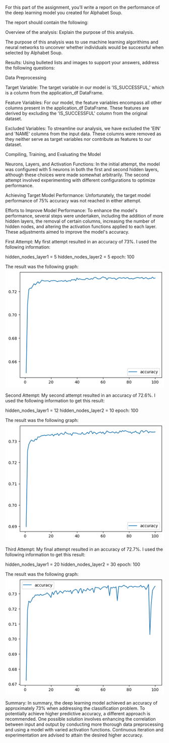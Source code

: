 For this part of the assignment, you’ll write a report on the performance of the deep learning model you created for Alphabet Soup.

The report should contain the following:

Overview of the analysis: Explain the purpose of this analysis.

The purpose of this analysis was to use machine learning algorithims and neural networks to unconver whether individuals would be successful when selected by Alphabet Soup. 

Results: Using bulleted lists and images to support your answers, address the following questions:


Data Preprocessing

Target Variable:
The target variable in our model is 'IS_SUCCESSFUL,' which is a column from the application_df DataFrame.

Feature Variables:
For our model, the feature variables encompass all other columns present in the application_df DataFrame. These features are derived by excluding the 'IS_SUCCESSFUL' column from the original dataset.

Excluded Variables:
To streamline our analysis, we have excluded the 'EIN' and 'NAME' columns from the input data. These columns were removed as they neither serve as target variables nor contribute as features to our dataset.



Compiling, Training, and Evaluating the Model

Neurons, Layers, and Activation Functions:
In the initial attempt, the model was configured with 5 neurons in both the first and second hidden layers, although these choices were made somewhat arbitrarily. The second attempt involved experimenting with different configurations to optimize performance.

Achieving Target Model Performance:
Unfortunately, the target model performance of 75% accuracy was not reached in either attempt.

Efforts to Improve Model Performance:
To enhance the model's performance, several steps were undertaken, including the addition of more hidden layers, the removal of certain columns, increasing the number of hidden nodes, and altering the activation functions applied to each layer. These adjustments aimed to improve the model's accuracy.


First Attempt:
My first attempt resulted in an accuracy of 73%. I used the following information:

hidden_nodes_layer1 = 5
hidden_nodes_layer2 = 5
epoch: 100

The result was the following graph:
![Alt text](image-4.png)

Second Attempt:
My second attempt resulted in an accuracy of 72.6%. I used the following information to get this result:

hidden_nodes_layer1 = 12
hidden_nodes_layer2 = 10
epoch: 100

The result was the following graph:
![Alt text](image-5.png)


Third Attempt:
My final attempt resulted in an accuracy of 72.7%. I used the following information to get this result:

hidden_nodes_layer1 = 20
hidden_nodes_layer2 = 30
epoch: 100

The result was the following graph:
![Alt text](image-6.png)


Summary:
In summary, the deep learning model achieved an accuracy of approximately 73% when addressing the classification problem. To potentially achieve higher predictive accuracy, a different approach is recommended. One possible solution involves enhancing the correlation between input and output by conducting more thorough data preprocessing and using a model with varied activation functions. Continuous iteration and experimentation are advised to attain the desired higher accuracy.

[def]: image.png